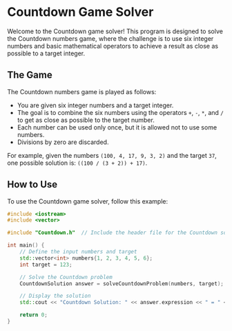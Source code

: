 # Countdown Game Solver

Welcome to the Countdown game solver! This program is designed to solve the Countdown numbers game, where the challenge is to use six integer numbers and basic mathematical operators to achieve a result as close as possible to a target integer.

## The Game

The Countdown numbers game is played as follows:

- You are given six integer numbers and a target integer.
- The goal is to combine the six numbers using the operators `+`, `-`, `*`, and `/` to get as close as possible to the target number.
- Each number can be used only once, but it is allowed not to use some numbers.
- Divisions by zero are discarded.

For example, given the numbers `(100, 4, 17, 9, 3, 2)` and the target `37`, one possible solution is: `((100 / (3 + 2)) + 17)`.

## How to Use

To use the Countdown game solver, follow this example:

```cpp
#include <iostream>
#include <vector>

#include "Countdown.h"  // Include the header file for the Countdown solver

int main() {
    // Define the input numbers and target
    std::vector<int> numbers{1, 2, 3, 4, 5, 6};
    int target = 123;

    // Solve the Countdown problem
    CountdownSolution answer = solveCountdownProblem(numbers, target);

    // Display the solution
    std::cout << "Countdown Solution: " << answer.expression << " = " << answer.result << std::endl;

    return 0;
}
